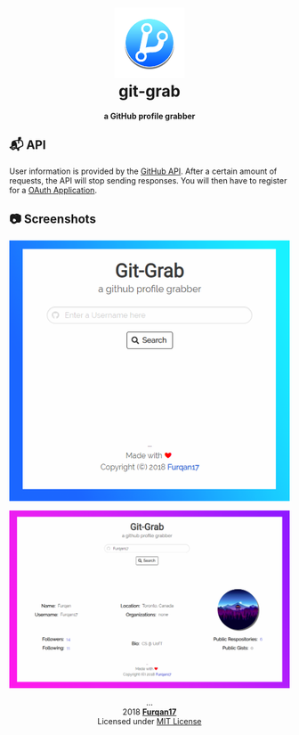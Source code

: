 <h1 align="center">
  <img src="https://raw.githubusercontent.com/Furqan17/git-grab/master/media/git-grab.png?token=AicZPtnI-u7XjnqglBM7K535pd2p1KOAks5cIXjdwA%3D%3D" title="Git-Grab" width="25%">
  <br> git-grab
</h1>

<p align="center"> <b> a GitHub profile grabber </b> </p>

## :mailbox_with_mail: API
User information is provided by the [GitHub API](https://developer.github.com/v3/). After a certain amount of requests, the API will stop sending responses. You will then have to register for a [OAuth Application](https://github.com/settings/applications/new).

## :camera: Screenshots
<p align="center">
  <img src="https://raw.githubusercontent.com/Furqan17/git-grab/master/src/sm-src.png" title="before">
  <div></div>
  <img src="https://raw.githubusercontent.com/Furqan17/git-grab/master/src/lg-src.png" title="after entering username">
</p>

<p align="center"> ...
  <br>2018 <a href="https://github.com/Furqan17"><strong>Furqan17</strong></a>
  <br> Licensed under <a href=https://github.com/Furqan17/git-grab/blob/master/LICENSE>MIT License</a>
</p>

